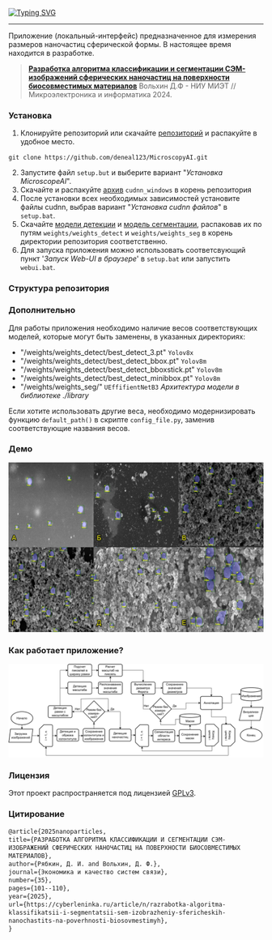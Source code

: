 <a href="https://git.io/typing-svg"><img src="https://readme-typing-svg.herokuapp.com?font=Fira+Code&weight=100&size=32&pause=1000&center=true&vCenter=true&multiline=true&repeat=false&random=false&width=950&lines=MicroscopeAI" alt="Typing SVG" /></a>

---

Приложение (локальный-интерфейс) предназначенное для измерения размеров наночастиц сферической формы.
В настоящее время находится в разработке.


> [**Разработка алгоритма классификации и сегментации
> СЭМ-изображений сферических наночастиц на поверхности биосовместимых
> материалов**](https://cyberleninka.ru/article/n/razrabotka-algoritma-klassifikatsii-i-segmentatsii-sem-izobrazheniy-sfericheskih-nanochastits-na-poverhnosti-biosovmestimyh)
> Вольхин Д.Ф - НИУ МИЭТ // Микроэлектроника и информатика 2024.


### Установка

1. Клонируйте репозиторий
или скачайте [репозиторий](https://github.com/deneal123/MicroscopeAI/archive/refs/heads/master.zip)
и распакуйте в удобное место.
```
git clone https://github.com/deneal123/MicroscopyAI.git
```
2. Запустите файл `setup.but` и выберите вариант "*Установка MicroscopeAI*".
3. Скачайте и распакуйте [архив](https://disk.yandex.ru/d/) `cudnn_windows` в корень репозитория 
4. После установки всех необходимых зависимостей установите файлы cudnn, выбрав вариант "*Установка cudnn файлов*"
в `setup.bat`.
5. Скачайте [модели детекции](https://disk.yandex.ru/d/) и
[модель сегментации](https://disk.yandex.ru/d/), распаковав их по путям `weights/weights_detect`
и `weights/weights_seg` в корень директории репозитория соответственно.
6. Для запуска приложения можно использовать соответсвующий пункт '*Запуск Web-UI в браузере*'
в `setup.bat` или запустить `webui.bat`.



### Структура репозитория





### Дополнительно

Для работы приложения необходимо наличие весов соответствующих моделей, которые могут быть заменены,
в указанных директориях:

- "/weights/weights_detect/best_detect_3.pt" `Yolov8x`
- "/weights/weights_detect/best_detect_bbox.pt" `Yolov8m`
- "/weights/weights_detect/best_detect_bboxstick.pt" `Yolov8m`
- "/weights/weights_detect/best_detect_minibbox.pt" `Yolov8m` 
- "/weights/weights_seg/" `UEffifientNetB3` *Архитектура модели в библиотеке ./library*


Если хотите использовать другие веса, необходимо модернизировать функцию `default_path()`
в скрипте `config_file.py`, заменив соответствующие названия весов.



### Демо

![Пример работы алгоритма](/img/combined_image_res_algoritm.jpg)


### Как работает приложение?

![Блокс схема алгоритма](/img/BlokShema.svg)


### Лицензия

Этот проект распространяется под лицензией [GPLv3](LICENSE).

### Цитирование

    @article{2025nanoparticles,
    title={РАЗРАБОТКА АЛГОРИТМА КЛАССИФИКАЦИИ И СЕГМЕНТАЦИИ СЭМ-ИЗОБРАЖЕНИЙ СФЕРИЧЕСКИХ НАНОЧАСТИЦ НА ПОВЕРХНОСТИ БИОСОВМЕСТИМЫХ МАТЕРИАЛОВ},
    author={Рябкин, Д. И. and Вольхин, Д. Ф.},
    journal={Экономика и качество систем связи},
    number={35},
    pages={101--110},
    year={2025},
    url={https://cyberleninka.ru/article/n/razrabotka-algoritma-klassifikatsii-i-segmentatsii-sem-izobrazheniy-sfericheskih-nanochastits-na-poverhnosti-biosovmestimyh},
    }


